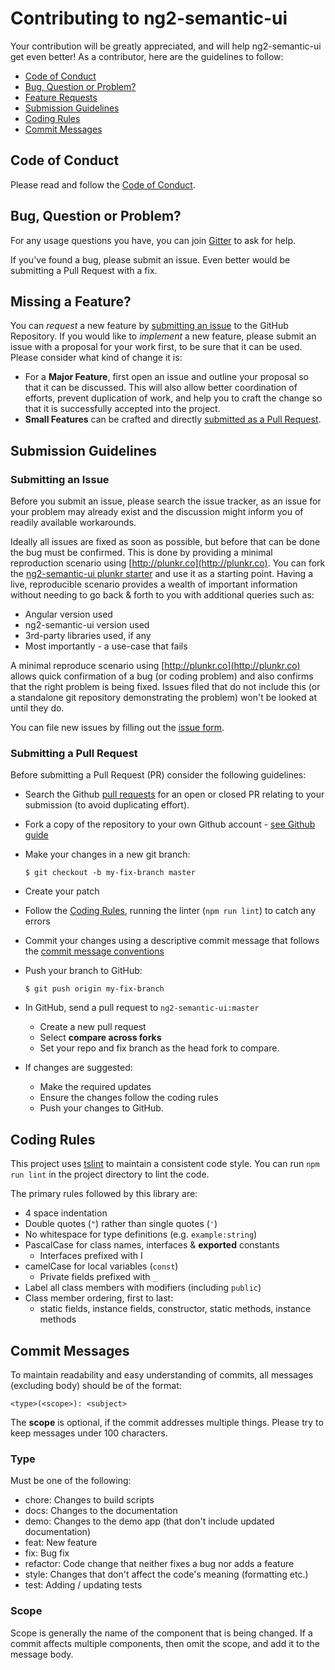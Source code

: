 # Contributing to ng2-semantic-ui

Your contribution will be greatly appreciated, and will help ng2-semantic-ui get even better! As a contributor, here are the guidelines to follow:

* [Code of Conduct](#code-of-conduct)
* [Bug, Question or Problem?](#bug-question-or-problem)
* [Feature Requests](#missing-a-feature)
* [Submission Guidelines](#submission-guidelines)
* [Coding Rules](#coding-rules)
* [Commit Messages](#commit-messages)

## Code of Conduct

Please read and follow the [Code of Conduct](https://github.com/edcarroll/ng2-semantic-ui/blob/master/CODE_OF_CONDUCT.md).

## Bug, Question or Problem?

For any usage questions you have, you can join [Gitter](https://gitter.im/ng2-semantic-ui/Lobby) to ask for help.

If you've found a bug, please submit an issue. Even better would be submitting a Pull Request with a fix.

## Missing a Feature?

You can *request* a new feature by [submitting an issue](#submitting-an-issue) to the GitHub
Repository. If you would like to *implement* a new feature, please submit an issue with
a proposal for your work first, to be sure that it can be used.
Please consider what kind of change it is:

* For a **Major Feature**, first open an issue and outline your proposal so that it can be
discussed. This will also allow better coordination of efforts, prevent duplication of work,
and help you to craft the change so that it is successfully accepted into the project.
* **Small Features** can be crafted and directly [submitted as a Pull Request](#submitting-a-pull-request).

## Submission Guidelines

### Submitting an Issue

Before you submit an issue, please search the issue tracker, as an issue for your problem may already exist and the discussion might inform you of readily available workarounds.

Ideally all issues are fixed as soon as possible, but before that can be done the bug must be confirmed. This is done by providing a minimal reproduction scenario using [http://plunkr.co](http://plunkr.co). You can fork the [ng2-semantic-ui plunkr starter](http://plnkr.co/edit/SJMMMS8wQkwdX1HeMqiH?p=preview) and use it as a starting point. Having a live, reproducible scenario provides a wealth of important information without needing to go back & forth to you with additional queries such as:

* Angular version used
* ng2-semantic-ui version used
* 3rd-party libraries used, if any
* Most importantly - a use-case that fails

A minimal reproduce scenario using [http://plunkr.co](http://plunkr.co) allows quick confirmation of a bug (or coding problem) and also confirms that the right problem is being fixed. Issues filed that do not include this (or a standalone git repository demonstrating the problem) won't be looked at until they do.

You can file new issues by filling out the [issue form](https://github.com/edcarroll/ng2-semantic-ui/issues/new).

### Submitting a Pull Request

Before submitting a Pull Request (PR) consider the following guidelines:

* Search the Github [pull requests](https://github.com/edcarroll/ng2-semantic-ui/pulls) for an open or closed PR relating to your submission (to avoid duplicating effort).

* Fork a copy of the repository to your own Github account - [see Github guide](https://help.github.com/articles/working-with-forks/)

* Make your changes in a new git branch:

    ```shell
    $ git checkout -b my-fix-branch master
    ```

* Create your patch

* Follow the [Coding Rules](#coding-rules), running the linter (`npm run lint`) to catch any errors

* Commit your changes using a descriptive commit message that follows the [commit message conventions](#commit-messages)

* Push your branch to GitHub:

    ```shell
    $ git push origin my-fix-branch
    ```

* In GitHub, send a pull request to `ng2-semantic-ui:master`
  - Create a new pull request
  - Select **compare across forks**
  - Set your repo and fix branch as the head fork to compare.

* If changes are suggested:
  - Make the required updates
  - Ensure the changes follow the coding rules
  - Push your changes to GitHub.

## Coding Rules

This project uses [tslint](https://palantir.github.io/tslint/) to maintain a consistent code style. You can run `npm run lint` in the project directory to lint the code.

The primary rules followed by this library are:

* 4 space indentation
* Double quotes (`"`) rather than single quotes (`'`)
* No whitespace for type definitions (e.g. `example:string`)
* PascalCase for class names, interfaces & **exported** constants
  - Interfaces prefixed with I
* camelCase for local variables (`const`)
  - Private fields prefixed with `_`
* Label all class members with modifiers (including `public`)
* Class member ordering, first to last:
  - static fields, instance fields, constructor, static methods, instance methods

## Commit Messages

To maintain readability and easy understanding of commits, all messages (excluding body) should be of the format:

```
<type>(<scope>): <subject>
```

The **scope** is optional, if the commit addresses multiple things. Please try to keep messages under 100 characters.

### Type

Must be one of the following:

* chore: Changes to build scripts
* docs: Changes to the documentation
* demo: Changes to the demo app (that don't include updated documentation)
* feat: New feature
* fix: Bug fix
* refactor: Code change that neither fixes a bug nor adds a feature
* style: Changes that don't affect the code's meaning (formatting etc.)
* test: Adding / updating tests

### Scope

Scope is generally the name of the component that is being changed. If a commit affects multiple components, then omit the scope, and add it to the message body.
